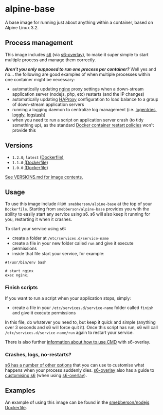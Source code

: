 alpine-base
===========

A base image for running just about anything within a container, based on Alpine Linux 3.2.

Process management
------------------

This image includes [s6](s6) (via [s6-overlay][s6-overlay]), to make it super simple to start multiple process and manage them correctly.

_**Aren't you only supposed to run one process per container?**_ Well yes and no... the following are good examples of when multiple processes within one container might be necessary:

- automatically updating [nginx][nginx] proxy settings when a down-stream application server (nodejs, php, etc) restarts (and the IP changes)
- automatically updating [HAProxy][haproxy] configuration to load balance to a group of down-stream application servers
- running a logging daemon to centralize log management (i.e. [logentries][logentries], [loggly][loggly], [logstash][logstash])
- when you need to run a script on application server crash (to tidy something up), as the standard [Docker container restart policies][drsp] won't provide this

Versions
--------

- `1.2.0`, `latest` [(Dockerfile)](https://github.com/smebberson/docker-alpine/blob/master/alpine-base/Dockerfile)
- `1.1.0` [(Dockerfile)](https://github.com/smebberson/docker-alpine/blob/1f0d03677e8ebbcd59ff8209730089bcac79d23d/alpine-base/Dockerfile)
- `1.0.0` [(Dockerfile)](https://github.com/smebberson/docker-alpine/blob/fdb9fca74d03ee1b21e47e3edd54f01cb4bf5ab6/alpine-base/Dockerfile)

[See VERSIONS.md for image contents.](https://github.com/smebberson/docker-alpine/blob/master/alpine-base/VERSIONS.md)

Usage
-----

To use this image include `FROM smebberson/alpine-base` at the top of your `Dockerfile`. Starting from `smebberson/alpine-base` provides you with the ability to easily start any service using s6. s6 will also keep it running for you, restarting it when it crashes.

To start your service using s6:

- create a folder at `/etc/services.d/service-name`
- create a file in your new folder called `run` and give it execute permissions
- inside that file start your service, for example:

```
#!/usr/bin/env bash

# start nginx
exec nginx;
```

### Finish scripts

If you want to run a script when your application stops, simply:

- create a file in your `/etc/services.d/service-name` folder called `finish` and give it execute permissions

In this file, do whatever you need to, but keep it quick and simple (anything over 3 seconds and s6 will force quit it). Once this script has run, s6 will call `/etc/services.d/service-name/run` again to restart your service.

There is also further [information about how to use CMD][s6-overlay-cmd] with s6-overlay.

### Crashes, logs, no-restarts?

[s6 has a number of other options][s6-servicedir] that you can use to customise what happens when your process suddenly dies. [s6-overlay][s6-overlay] also has a guide to [customising s6][customising-s6-overlay] (when using [s6-overlay][s6-overlay]).

Examples
--------

An example of using this image can be found in the [smebberson/nodejs][smebbersonnodejs] [Dockerfile][smebbersonnodejsdockerfile].

[s6]: http://www.skarnet.org/software/s6/
[s6-servicedir]: http://www.skarnet.org/software/s6/servicedir.html
[s6-overlay]: https://github.com/just-containers/s6-overlay
[customising-s6-overlay]: https://github.com/just-containers/s6-overlay#customizing-s6-behaviour
[s6-overlay-cmd]: https://github.com/just-containers/s6-overlay#usage
[logentries]: https://logentries.com/
[loggly]: https://www.loggly.com/
[logstash]: http://logstash.net/
[drsp]: https://docs.docker.com/reference/commandline/cli/#restart-policies
[nginx]: http://nginx.org/
[haproxy]: http://www.haproxy.org/
[smebbersonnodejs]: https://registry.hub.docker.com/u/smebberson/nodejs/
[smebbersonnodejsdockerfile]: https://github.com/smebberson/docker-ubuntu-base/blob/master/nodejs/Dockerfile
